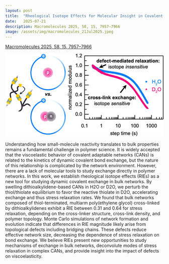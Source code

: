 ```yaml
---
layout: post
title:  "Rheological Isotope Effects for Molecular Insight in Covalent Adaptable Networks"
date:   2025-07-21
description: Macromolecules 2025, 58, 15, 7957–7966
image: /assets/img/macromolecules_21Jul2025.jpeg
---
```


[Macromolecules 2025, 58, 15, 7957–7966](https://pubs.acs.org/doi/full/10.1021/acs.macromol.5c01258)

[![Macromolecules](/assets/img/macromolecules_21Jul2025.jpeg)](https://pubs.acs.org/doi/full/10.1021/acs.macromol.5c01258)

<p class="intro"><span class="dropcap">U</span>nderstanding how small-molecule reactivity translates to bulk properties remains a fundamental challenge in polymer science. It is widely accepted that the viscoelastic behavior of covalent adaptable networks (CANs) is related to the kinetics of dynamic covalent bond exchange, but the nature of this relationship is complicated by the network environment. However, there are a lack of molecular tools to study exchange directly in polymer networks. In this work, we establish rheological isotope effects (RIEs) as a new tool for studying dynamic covalent exchange in bulk networks. By swelling dithioalkylidene-based CANs in H2O or D2O, we perturb the thiol/thiolate equilibrium to favor the reactive thiolate in D2O, accelerating exchange and thus stress relaxation rates. We found that bulk networks composed of thiol-terminated, multiarm poly(ethylene glycol) cross-linked by dithioalkylidenes exhibit a RIE between 0.31 and 0.64 for stress relaxation, depending on the cross-linker structure, cross-link density, and polymer topology. Monte Carlo simulations of network formation and evolution indicate that differences in RIE magnitude likely arise from topological defects including bridging chains. These defects reduce effective network size, decreasing the dependence of stress relaxation on bond exchange. We believe RIEs present new opportunities to study mechanisms of exchange in bulk networks, deconvolute modes of stress relaxation in complex CANs, and provide insight into the impact of defects on viscoelasticity.</p>
